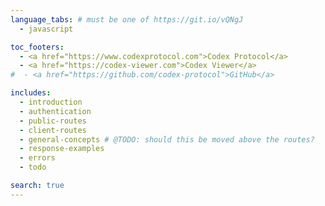```yaml
---
language_tabs: # must be one of https://git.io/vQNgJ
  - javascript

toc_footers:
  - <a href="https://www.codexprotocol.com">Codex Protocol</a>
  - <a href="https://codex-viewer.com">Codex Viewer</a>
#  - <a href="https://github.com/codex-protocol">GitHub</a>

includes:
  - introduction
  - authentication
  - public-routes
  - client-routes
  - general-concepts # @TODO: should this be moved above the routes?
  - response-examples
  - errors
  - todo

search: true
---
```

